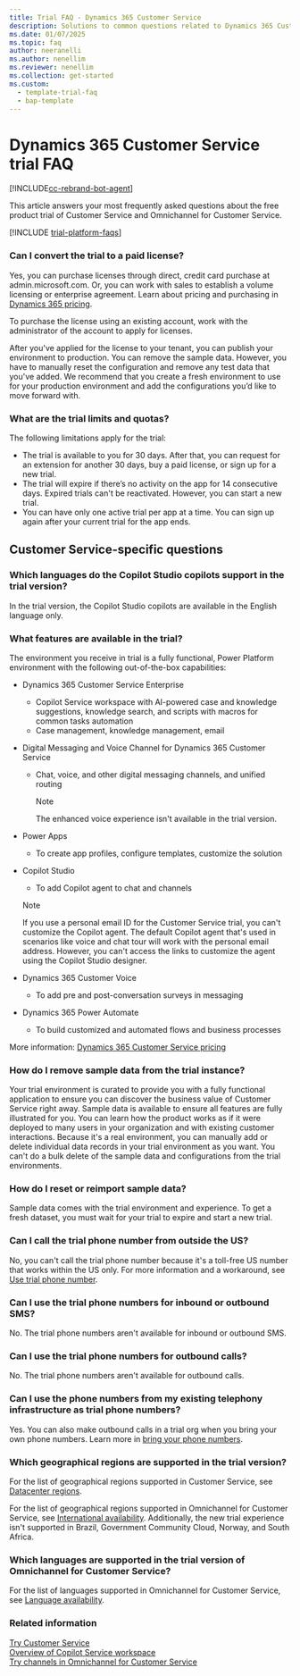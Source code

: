 ```yaml
---
title: Trial FAQ - Dynamics 365 Customer Service
description: Solutions to common questions related to Dynamics 365 Customer Service trial setup and management. Learn how to resolve platform and app-specific issues.
ms.date: 01/07/2025
ms.topic: faq
author: neeranelli
ms.author: nenellim
ms.reviewer: nenellim
ms.collection: get-started
ms.custom: 
  - template-trial-faq
  - bap-template
---
```


# Dynamics 365 Customer Service trial FAQ

[!INCLUDE[cc-rebrand-bot-agent](../../includes/cc-rebrand-bot-agent.md)]

This article answers your most frequently asked questions about the free product trial of Customer Service and Omnichannel for Customer Service.

[!INCLUDE [trial-platform-faqs](../../shared/trials/trial-faq-platform.md)]

### Can I convert the trial to a paid license?

Yes, you can purchase licenses through direct, credit card purchase at admin.microsoft.com. Or, you can work with sales to establish a volume licensing or enterprise agreement. Learn about pricing and purchasing in [Dynamics 365 pricing](https://go.microsoft.com/fwlink/?linkid=2309515).

To purchase the license using an existing account, work with the administrator of the account to apply for licenses.

After you've applied for the license to your tenant, you can publish your environment to production. You can remove the sample data. However, you have to manually reset the configuration and remove any test data that you've added. We recommend that you create a fresh environment to use for your production environment and add the configurations you’d like to move forward with.

### What are the trial limits and quotas?

The following limitations apply for the trial:

- The trial is available to you for 30 days. After that, you can request for an extension for another 30 days, buy a paid license, or sign up for a new trial.
- The trial will expire if there’s no activity on the app for 14 consecutive days. Expired trials can't be reactivated. However, you can start a new trial.
- You can have only one active trial per app at a time. You can sign up again after your current trial for the app ends.

## Customer Service-specific questions

### Which languages do the Copilot Studio copilots support in the trial version?

In the trial version, the Copilot Studio copilots are available in the English language only.

### What features are available in the trial?

The environment you receive in trial is a fully functional, Power Platform environment with the following out-of-the-box capabilities:

- Dynamics 365 Customer Service Enterprise
  - Copilot Service workspace with AI-powered case and knowledge suggestions, knowledge search, and scripts with macros for common tasks automation
  - Case management, knowledge management, email
- Digital Messaging and Voice Channel for Dynamics 365 Customer Service
  - Chat, voice, and other digital messaging channels, and unified routing
    > [!NOTE]
    > The enhanced voice experience isn't available in the trial version.
- Power Apps
  - To create app profiles, configure templates, customize the solution
- Copilot Studio
  - To add Copilot agent to chat and channels
  > [!NOTE]
  > If you use a personal email ID for the Customer Service trial, you can't customize the Copilot agent. The default Copilot agent that's used in scenarios like voice and chat tour will work with the personal email address. However, you can't access the links to customize the agent using the Copilot Studio designer.

- Dynamics 365 Customer Voice
  - To add pre and post-conversation surveys in messaging
- Dynamics 365 Power Automate
  - To build customized and automated flows and business processes

More information: [Dynamics 365 Customer Service pricing](https://dynamics.microsoft.com/customer-service/pricing/)

### How do I remove sample data from the trial instance?

Your trial environment is curated to provide you with a fully functional application to ensure you can discover the business value of Customer Service right away. Sample data is available to ensure all features are fully illustrated for you. You can learn how the product works as if it were deployed to many users in your organization and with existing customer interactions. Because it's a real environment, you can manually add or delete individual data records in your trial environment as you want. You can't do a bulk delete of the sample data and configurations from the trial environments.

### How do I reset or reimport sample data?

Sample data comes with the trial environment and experience. To get a fresh dataset, you must wait for your trial to expire and start a new trial.

### Can I call the trial phone number from outside the US?

No, you can't call the trial phone number because it's a toll-free US number that works within the US only. For more information and a workaround, see [Use trial phone number](../administer/voice-channel-trial-phone-numbers.md).

### Can I use the trial phone numbers for inbound or outbound SMS?

No. The trial phone numbers aren't available for inbound or outbound SMS.

### Can I use the trial phone numbers for outbound calls?

No. The trial phone numbers aren't available for outbound calls.

### Can I use the phone numbers from my existing telephony infrastructure as trial phone numbers?

Yes. You can also make outbound calls in a trial org when you bring your own phone numbers. Learn more in [bring your phone numbers](../administer/voice-channel-bring-your-own-number.md).

### Which geographical regions are supported in the trial version?

For the list of geographical regions supported in Customer Service, see [Datacenter regions](/power-platform/admin/new-datacenter-regions).

For the list of geographical regions supported in Omnichannel for Customer Service, see [International availability](international-availability.md). Additionally, the new trial experience isn't supported in Brazil, Government Community Cloud, Norway, and South Africa.

### Which languages are supported in the trial version of Omnichannel for Customer Service?

For the list of languages supported in Omnichannel for Customer Service, see [Language availability](international-availability.md#language-availability).

### Related information

[Try Customer Service](try-customer-service.md)  
[Overview of Copilot Service workspace](csw-overview.md)  
[Try channels in Omnichannel for Customer Service](try-channels.md)  
